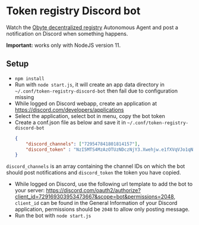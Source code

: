 # Token registry Discord bot

Watch the [Obyte decentralized registry](https://tokens.ooo) Autonomous Agent and post a notification on Discord when something happens.

**Important:** works only with NodeJS version 11.

## Setup

- `npm install`
- Run with `node start.js`, it will create an app data directory in `~/.conf/token-registry-discord-bot` then fail due to configuration missing
- While logged on Discord webapp, create an application at https://discord.com/developers/applications 
- Select the application, select bot in menu, copy the bot token
- Create a conf.json file as below and save it in `~/.conf/token-registry-discord-bot` 
	```json
	{
		"discord_channels": ["729547841801814157"],
		"discord_token" : "NzI5MTS4MzAzOTUzNDczNjY3.Xwehjw.e1fXVqVJo1qNSkgfSE7lgixg2nE"
	}
	```
`discord_channels` is an array containing the channel IDs on which the bot should post notifications and `discord_token` the token you have copied.
- While logged on Discord, use the following url template to add the bot to your server: https://discord.com/oauth2/authorize?client_id=729169303953473667&scope=bot&permissions=2048, `client_id` can be found in the General Information of your Discord application, permissions should be `2048` to allow only posting message.
- Run the bot with `node start.js`